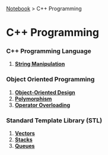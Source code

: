 <a href="../">Notebook</a> > C++ Programming

# C++ Programming



### C++ Programming Language

1. **<a href="./string-manipulation">String Manipulation</a>**



### Object Oriented Programming

1. **<a href="./object-oriented-design">Object-Oriented Design</a>**
2. **<a href="./polymorphism">Polymorphism</a>**
3. **<a href="./operator-overloading">Operator Overloading</a>**



### Standard Template Library (STL)

1. **<a href="./vectors">Vectors</a>**
2. **<a href="./stacks">Stacks</a>**
3. **<a href="./queues">Queues</a>**
